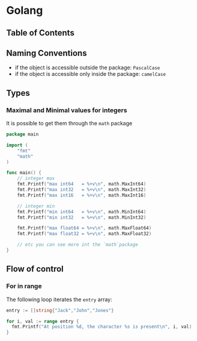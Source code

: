 # Golang

## Table of Contents

## Naming Conventions

- if the object is accessible outside the package: `PascalCase`
- if the object is accessible only inside the package: `camelCase`

## Types

### Maximal and Minimal values for integers

It is possible to get them through the `math` package
```go
package main

import (
    "fmt"
    "math"
)

func main() {
    // integer max
    fmt.Printf("max int64   = %+v\n", math.MaxInt64)
    fmt.Printf("max int32   = %+v\n", math.MaxInt32)
    fmt.Printf("max int16   = %+v\n", math.MaxInt16)

    // integer min
    fmt.Printf("min int64   = %+v\n", math.MinInt64)
    fmt.Printf("min int32   = %+v\n", math.MinInt32)

    fmt.Printf("max float64 = %+v\n", math.MaxFloat64)
    fmt.Printf("max float32 = %+v\n", math.MaxFloat32)

    // etc you can see more int the `math`package
}
```

## Flow of control

### For in range

The following loop iterates the `entry` array:
```go
entry := []string{"Jack","John","Jones"}

for i, val := range entry {
  fmt.Printf("At position %d, the character %s is present\n", i, val)
}
```